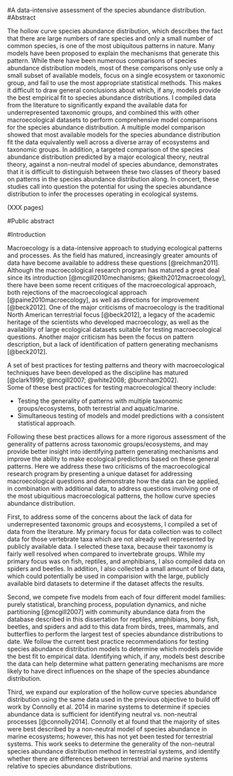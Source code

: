 #A data-intensive assessment of the species abundance distribution.
#Abstract
<!-- 350 words or less, no subheading, citations, drawings, diagrams, tables, or abbreviations.  Include total number of pages in the paper (including preliminary pages and appendices) in parentheses at the end, do not use boldface on the abstract title, see sample in Appendix A of grad school Pub Guide.-->
The hollow curve species abundance distribution, which describes the fact that there are large numbers of rare species and only a small number of common species, is one of the most ubiquitous patterns in nature. Many models have been proposed to explain the mechanisms that generate this pattern. While there have been numerous comparisons of species abundance distribution models, most of these comparisons only use only a small subset of available models, focus on a single ecosystem or taxonomic group, and fail to use the most appropriate statistical methods. This makes it difficult to draw general conclusions about which, if any, models provide the best empirical fit to species abundance distributions. I compiled data from the literature to significantly expand the available data for underrepresented taxonomic groups, and combined this with other macroecological datasets to perform comprehensive model comparisons for the species abundance distribution. A multiple model comparison showed that most available models for the species abundance distribution fit the data equivalently well across a diverse array of ecosystems and taxonomic groups. In addition, a targeted comparison of the species abundance distribution predicted by a major ecological theory, neutral theory, against a non-neutral model of species abundance, demonstrates that it is difficult to distinguish between these two classes of theory based on patterns in the species abundance distribution along. In concert, these studies call into question the potential for using the species abundance distribution to infer the processes operating in ecological systems.

(XXX pages)

#Public abstract
<!-- One page, written in the style of an executive summary, whatever that means.  Explains in common language the research objective and societal benefits, see Appendix A -->

#Introduction
<!--Overarching introduction that ties all three chapters together -->
Macroecology is a data-intensive approach to studying ecological patterns and processes. As the field has matured, increasingly greater amounts of data have become available to address these questions [@reichman2011].  Although the macroecological research program has matured a great deal since its introduction [@mcgill2010mechanisms; @keith2012macroecology], there have been some recent critiques of the macroecological approach, both rejections of the macroecological approach [@paine2010macroecology], as well as directions for improvement [@beck2012].  One of the major criticisms of macroecology is the traditional North American terrestrial focus [@beck2012], a legacy of the academic heritage of the scientists who developed macroecology, as well as the availablity of large ecological datasets suitable for testing macroecological questions.  Another major criticism has been the focus on pattern description, but a lack of identification of pattern generating mechanisms [@beck2012].   
<!-- cite some of the recent critiques and directional papers -->

A set of best practices for testing patterns and theory with macroecological techniques have been developed as the discipline has matured [@clark1999; @mcgill2007; @white2008; @burnham2002].  
Some of these best practices for testing macroecological theory include: <!--citations-->  

* Testing the generality of patterns with multiple taxonomic groups/ecosystems, both terrestrial and aquatic/marine. 
* Simultaneous testing of models and model predictions with a consistent statistical approach.  

Following these best practices allows for a more rigorous assessment of the generality of patterns across taxonomic groups/ecosystems, and may provide better insight into identifying pattern generating mechanisms and improve the ability to make ecological predictions based on these general patterns. Here we address these two criticisms of the macroecological research program by presenting a unique dataset for addressing macroecological questions and demonstrate how the data can be applied, in combination with additional data, to address questions involving one of the most ubiquitious macroecological patterns, the hollow curve species abundance distribution. 


First, to address some of the concerns about the lack of data for underrepresented taxonomic groups and ecosystems, I compiled a set of data from the literature.  My primary focus for data collection was to collect data for those vertebrate taxa which are not already well represented by publicly available data.  I selected these taxa, because their taxonomy is fairly well resolved when compared to invertebrate groups.  While my primary focus was on fish, reptiles, and amphibians, I also compiled data on spiders and beetles.  In addition, I also collected a small amount of bird data, which could potentially be used in comparision with the large, publicly available bird datasets to determine if the dataset affects the results.

Second,  we compete five models from each of four different model families: purely statistical, branching process, population dynamics, and niche partitioning [@mcgill2007] with community abundance data from the database described in this dissertation for reptiles, amphibians, bony fish, beetles, and spiders and add to this data from birds, trees, mammals, and butterflies to perform the largest test of species abundance distributions to date.  We follow the current best practice recommendations for testing species abundance distribution models to determine which models provide the best fit to empirical data.  Identifying which, if any, models best describe the data can help determine what pattern generating mechanisms are more likely to have direct influences on the shape of the species abundance distribution.

Third, we expand our exploration of the hollow curve species abundance distribution using the same data used in the previous objective to build off work by Connolly et al. 2014 in marine systems to determine if species abundance data is sufficient for identifying neutral vs. non-neutral processes [@connolly2014].  Connolly et al found that the majority of sites were best described by a non-neutral model of species abundance in marine ecosystems; however, this has not yet been tested for terrestrial systems.  This work seeks to determine the generality of the non-neutral species abundance distribution method in terrestrial systems, and identify whether there are differences between terrestrial and marine systems relative to species abundance distributions. 


